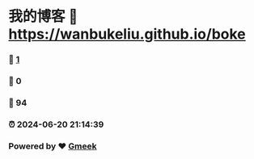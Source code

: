 # 我的博客 :link: https://wanbukeliu.github.io/boke 
### :page_facing_up: [1](https://wanbukeliu.github.io/boke/tag.html) 
### :speech_balloon: 0 
### :hibiscus: 94 
### :alarm_clock: 2024-06-20 21:14:39 
### Powered by :heart: [Gmeek](https://github.com/Meekdai/Gmeek)
